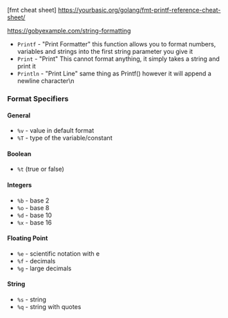 [fmt cheat sheet] https://yourbasic.org/golang/fmt-printf-reference-cheat-sheet/

https://gobyexample.com/string-formatting

- `Printf` - "Print Formatter" this function allows you to format numbers, variables and strings into the first string parameter you give it
- `Print` - "Print" This cannot format anything, it simply takes a string and print it
- `Println` - "Print Line" same thing as Printf() however it will append a newline character\n

### Format Specifiers

#### General

- `%v` - value in default format
- `%T` - type of the variable/constant

#### Boolean

- `%t` (true or false)

#### Integers

- `%b` - base 2
- `%o` - base 8
- `%d` - base 10
- `%x` - base 16

#### Floating Point

- `%e` - scientific notation with e
- `%f` - decimals
- `%g` - large decimals

#### String

- `%s` - string
- `%q` - string with quotes


